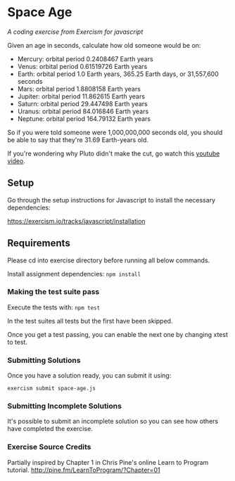 # Space Age
_A coding exercise from Exercism for javascript_

Given an age in seconds, calculate how old someone would be on:

- Mercury: orbital period 0.2408467 Earth years
- Venus: orbital period 0.61519726 Earth years
- Earth: orbital period 1.0 Earth years, 365.25 Earth days, or 31,557,600 seconds
- Mars: orbital period 1.8808158 Earth years
- Jupiter: orbital period 11.862615 Earth years
- Saturn: orbital period 29.447498 Earth years
- Uranus: orbital period 84.016846 Earth years
- Neptune: orbital period 164.79132 Earth years

So if you were told someone were 1,000,000,000 seconds old, you should be able to say that they're 31.69 Earth-years old.

If you're wondering why Pluto didn't make the cut, go watch this [youtube video](https://www.youtube.com/watch?v=Z_2gbGXzFbs).

## Setup
Go through the setup instructions for Javascript to install the necessary dependencies:

https://exercism.io/tracks/javascript/installation

## Requirements
Please cd into exercise directory before running all below commands.

Install assignment dependencies: `npm install`

### Making the test suite pass
Execute the tests with: `npm test`

In the test suites all tests but the first have been skipped.

Once you get a test passing, you can enable the next one by changing xtest to test.

### Submitting Solutions
Once you have a solution ready, you can submit it using:

`exercism submit space-age.js`

### Submitting Incomplete Solutions
It's possible to submit an incomplete solution so you can see how others have completed the exercise.

### Exercise Source Credits
Partially inspired by Chapter 1 in Chris Pine's online Learn to Program tutorial. http://pine.fm/LearnToProgram/?Chapter=01
